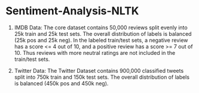 # Sentiment-Analysis-NLTK
1. IMDB Data:
The core dataset contains 50,000 reviews split evenly into 25k train and 25k test sets. The overall distribution of labels is balanced (25k pos and 25k neg). In the labeled train/test sets, a negative review has a score <= 4 out of 10, and a positive review has a score >= 7 out of 10. Thus reviews with more neutral ratings are not included in the train/test sets.

2. Twitter Data:
The Twitter Dataset contains 900,000 classified tweets split into 750k train and 150k test sets. The overall distribution of labels is balanced (450k pos and 450k neg).
